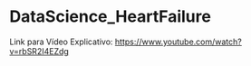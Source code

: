 # DataScience_HeartFailure

Link para Vídeo Explicativo: https://www.youtube.com/watch?v=rbSR2I4EZdg
